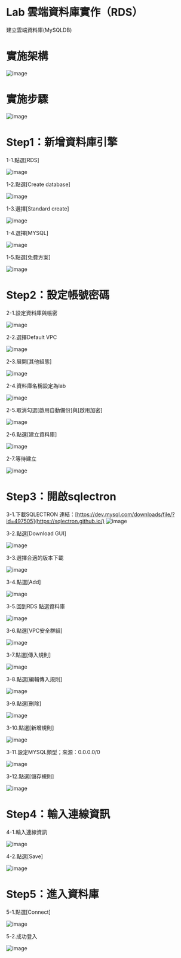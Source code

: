 #  Lab 雲端資料庫實作（RDS）

建立雲端資料庫(MySQLDB)


# 實施架構

![image](https://user-images.githubusercontent.com/103306835/163801264-6e21b6ee-5fd6-4d29-9299-ce325e50b463.png)


# 實施步驟

![image](https://user-images.githubusercontent.com/103306835/174926615-7b29f3b1-3db5-412d-a479-1b06fdd59d37.png)

# Step1：新增資料庫引擎

1-1.點選[RDS]

![image](https://user-images.githubusercontent.com/103306835/163803017-e1549f7c-5797-45a9-b95b-9d983d68f74a.png)

1-2.點選[Create database]

![image](https://user-images.githubusercontent.com/103306835/163803047-09733678-90da-4267-9647-d5de43f809f9.png)

1-3.選擇[Standard create]

![image](https://user-images.githubusercontent.com/103306835/163803092-e27c6bfd-f82f-484a-a42d-922539a348a4.png)

1-4.選擇[MYSQL]

![image](https://user-images.githubusercontent.com/103306835/174926048-c19567a6-5af9-4754-a07b-a237bce1dbfb.png)

1-5.點選[免費方案]

![image](https://user-images.githubusercontent.com/103306835/174926081-eca6082d-9892-43f8-b13c-6dafc716a4bc.png)

# Step2：設定帳號密碼

2-1.設定資料庫與帳密

![image](https://user-images.githubusercontent.com/103306835/174926144-aa71531c-3760-436e-aef2-c08ef96098f7.png)

2-2.選擇Default VPC

![image](https://user-images.githubusercontent.com/103306835/174926197-d6c88c7b-8147-4b8b-bfb5-533ea82b4d9a.png)

2-3.展開[其他組態]

![image](https://user-images.githubusercontent.com/103306835/174926234-281b0b69-910a-4294-a6d3-072077e7fd74.png)

2-4.資料庫名稱設定為lab

![image](https://user-images.githubusercontent.com/103306835/174926277-7d166d07-25f8-466b-a949-72eca5336a7d.png)

2-5.取消勾選[啟用自動備份]與[啟用加密]

![image](https://user-images.githubusercontent.com/103306835/174926296-2dd11b9e-17c5-4ce0-b1c6-78e2f4ea853b.png)

2-6.點選[建立資料庫]

![image](https://user-images.githubusercontent.com/103306835/174926323-ccd1a9bf-d26b-435b-8aab-a5433f6a2da0.png)

2-7.等待建立

![image](https://user-images.githubusercontent.com/103306835/174926353-0ff68726-c3e2-4eb4-9527-d71c4be41459.png)

# Step3：開啟sqlectron

3-1.下載SQLECTRON
連結：[https://dev.mysql.com/downloads/file/?id=497505](https://sqlectron.github.io/)
![image](https://user-images.githubusercontent.com/103306835/174924724-a297249c-39c2-4e76-85b5-a11428a07f23.png)

3-2.點選[Download GUI]

![image](https://user-images.githubusercontent.com/103306835/174925017-74604d28-cea9-41c6-8cfe-e5c98657b2ba.png)

3-3.選擇合適的版本下載

![image](https://user-images.githubusercontent.com/103306835/174925057-f2f2c93d-0cbc-4f16-90a0-a1fac8bee52a.png)

3-4.點選[Add]

![image](https://user-images.githubusercontent.com/103306835/174925238-05dfdadc-6e89-456d-808e-84cbad1f3a38.png)

3-5.回到RDS 點選資料庫

![image](https://user-images.githubusercontent.com/103306835/174925273-d94118ee-f81d-491d-849b-e83e402bed33.png)

3-6.點選[VPC安全群組]

![image](https://user-images.githubusercontent.com/103306835/174925329-5683913e-8371-4bfb-9bbc-eba72ccb1fc3.png)

3-7.點選[傳入規則]

![image](https://user-images.githubusercontent.com/103306835/174925390-9eb38751-513f-47d8-941d-441e3faf631d.png)

3-8.點選[編輯傳入規則]

![image](https://user-images.githubusercontent.com/103306835/174925424-5558b43e-3803-4f93-b256-1dc39e04e1a7.png)

3-9.點選[刪除]

![image](https://user-images.githubusercontent.com/103306835/174925517-ccbd497d-94ea-4d5f-814e-4811ff8188d9.png)

3-10.點選[新增規則]

![image](https://user-images.githubusercontent.com/103306835/174925548-601f4cfb-bf63-4e9d-9e57-d1ba308236b0.png)


3-11.設定MYSQL類型；來源：0.0.0.0/0

![image](https://user-images.githubusercontent.com/103306835/174925592-b6639c01-ddc0-4e93-9b26-611dab6f0f4c.png)

3-12.點選[儲存規則]

![image](https://user-images.githubusercontent.com/103306835/174925617-349a2e17-a93b-49df-953d-2a68bca69e01.png)

# Step4：輸入連線資訊

4-1.輸入連線資訊

![image](https://user-images.githubusercontent.com/103306835/174925811-4fcef37d-c5e3-45f7-a573-19fc49266add.png)

4-2.點選[Save]

![image](https://user-images.githubusercontent.com/103306835/174925843-589b683b-410a-4623-86b6-a096284c0341.png)

# Step5：進入資料庫

5-1.點選[Connect]

![image](https://user-images.githubusercontent.com/103306835/174925896-9dbf6207-5c6f-434e-8d75-3240c459840b.png)

5-2.成功登入

![image](https://user-images.githubusercontent.com/103306835/174925910-31590e37-b595-45bb-b3dc-3cd64e59a951.png)
